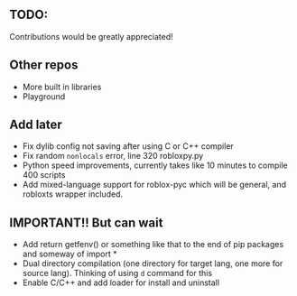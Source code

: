 ## TODO:
Contributions would be greatly appreciated!

## Other repos
- More built in libraries
- Playground

## Add later
- Fix dylib config not saving after using C or C++ compiler 
- Fix random `nonlocals` error, line 320 robloxpy.py
- Python speed improvements, currently takes like 10 minutes to compile 400 scripts
- Add mixed-language support for roblox-pyc which will be general, and robloxts wrapper included.

## IMPORTANT!! But can wait
- Add return getfenv() or something like that to the end of pip packages and someway of import * 
- Dual directory compilation (one directory for target lang, one more for source lang). Thinking of using `d` command for this
- Enable C/C++ and add loader for install and uninstall